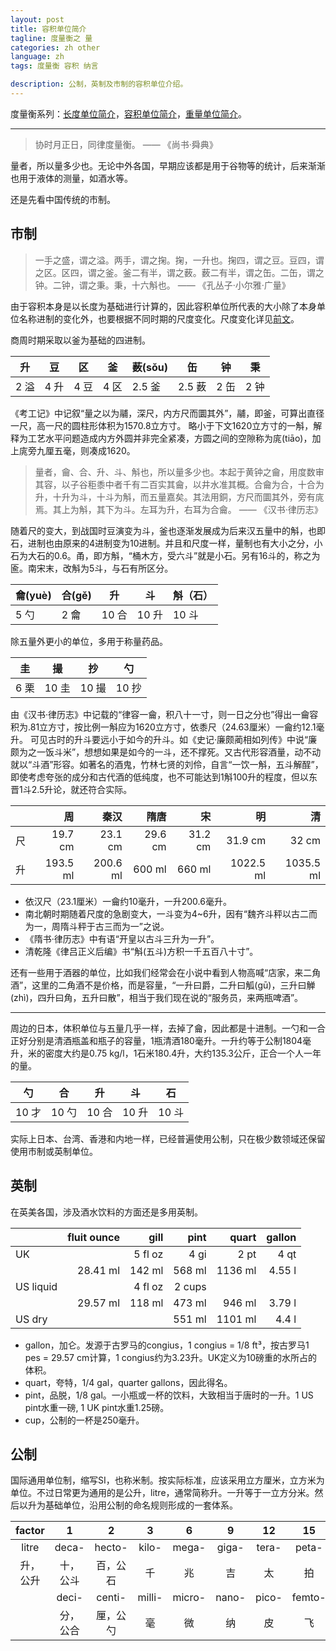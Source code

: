 ```yaml
---
layout: post
title: 容积单位简介
tagline: 度量衡之 量
categories: zh other
language: zh
tags: 度量衡 容积 纳言

description: 公制，英制及市制的容积单位介绍。
---
```


度量衡系列：[长度单位简介](/zh/other/length/)，[容积单位简介](/zh/other/capacity/)，[重量单位简介](/zh/other/weight/)。

- - -
> 协时月正日，同律度量衡。
>   —— 《尚书·舜典》

量者，所以量多少也。无论中外各国，早期应该都是用于谷物等的统计，后来渐渐也用于液体的测量，如酒水等。

还是先看中国传统的市制。


<a id="CN-tranditional-system"></a>
## 市制 ##

> 一手之盛，谓之溢。两手，谓之掬。掬，一升也。掬四，谓之豆。豆四，谓之区。区四，谓之釜。釜二有半，谓之薮。薮二有半，谓之缶。二缶，谓之钟。二钟，谓之秉。秉，十六斛也。
>   —— 《孔丛子·小尔雅·广量》

由于容积本身是以长度为基础进行计算的，因此容积单位所代表的大小除了本身单位名称进制的变化外，也要根据不同时期的尺度变化。尺度变化详见[前文](/zh/other/length/#CN-tranditional-system)。

商周时期采取以釜为基础的四进制。

|  升  |  豆  |  区  |  釜  | 薮(sǒu) |   缶   |  钟  |  秉  |
|------|-----|------|------|---------|-------|------|------|
| 2 溢 | 4 升 | 4 豆 | 4 区 |  2.5 釜 | 2.5 薮 | 2 缶 | 2 钟 |

《考工记》中记叙“量之以为鬴，深尺，内方尺而圜其外”，鬴，即釜，可算出直径一尺，高一尺的圆柱形体积为1570.8立方寸。
略小于下文1620立方寸的一斛，解释为工艺水平问题造成内方外圆并非完全紧凑，方圆之间的空隙称为庣(tiāo)，加上庣旁九厘五毫，则凑成1620。

> 量者，龠、合、升、斗、斛也，所以量多少也。本起于黄钟之龠，用度数审其容，以子谷秬黍中者千有二百实其龠，以井水准其概。合龠为合，十合为升，十升为斗，十斗为斛，而五量嘉矣。其法用銅，方尺而圜其外，旁有庣焉。其上为斛，其下为斗。左耳为升，右耳为合龠。
>  —— 《汉书·律历志》

随着尺的变大，到战国时豆演变为斗，釜也逐渐发展成为后来汉五量中的斛，也即石，进制也由原来的4进制变为10进制。并且和尺度一样，量制也有大小之分，小石为大石的0.6。甬，即方斛，“桶木方，受六斗”就是小石。另有16斗的，称之为匬。南宋末，改斛为5斗，与石有所区分。

| 龠(yuè) | 合(gě) |   升   |   斗  | 斛（石）|
|---------|-------|--------|-------|--------|
|   5 勺  |  2 龠  |  10 合 | 10 升 |  10 斗 |

除五量外更小的单位，多用于称量药品。

|  圭  |   撮  |   抄  |   勺  |
|------|------|-------|-------|
| 6 栗 | 10 圭 | 10 撮 | 10 抄 |

由《汉书·律历志》中记载的“律容一龠，积八十一寸，则一日之分也”得出一龠容积为.81立方寸，按比例一斛应为1620立方寸，依黍尺（24.63厘米）一龠约12.1毫升。
可见古时的升斗要远小于如今的升斗。如《史记·廉颇蔺相如列传》中说“廉颇为之一饭斗米”，想想如果是如今的一斗，还不撑死。又古代形容酒量，动不动就以“斗酒”形容。如著名的酒鬼，竹林七贤的刘伶，自言“一饮一斛，五斗解酲”，即使考虑夸张的成分和古代酒的低纯度，也不可能达到1斛100升的程度，但以东晋1斗2.5升论，就还符合实际。

|    |    周    |   秦汉    |   隋唐  |    宋    |    明     |     清    |
|----|---------:|---------:|--------:|--------:|----------:|----------:|
| 尺 |  19.7 cm |  23.1 cm | 29.6 cm | 31.2 cm |   31.9 cm |     32 cm |
| 升 | 193.5 ml | 200.6 ml |  600 ml |  660 ml | 1022.5 ml | 1035.5 ml |

- 依汉尺（23.1厘米）一龠约10毫升，一升200.6毫升。
- 南北朝时期随着尺度的急剧变大，一斗变为4~6升，因有“魏齐斗秤以古二而为一，周隋斗秤于古三而为一”之说。
- 《隋书·律历志》中有语“开皇以古斗三升为一升”。
- 清乾隆《律吕正义后编》书“斛(五斗)方积一千五百八十寸”。

还有一些用于酒器的单位，比如我们经常会在小说中看到人物高喊“店家，来二角酒”，这里的二角酒不是价格，而是容量，“一升曰爵，二升曰觚(gū)，三升曰觯(zhì)，四升曰角，五升曰散”，相当于我们现在说的“服务员，来两瓶啤酒”。

- - -
周边的日本，体积单位与五量几乎一样，去掉了龠，因此都是十进制。一勺和一合正好分别是清酒瓶盖和瓶子的容量，1瓶清酒180毫升。一升约等于公制1804毫升，米的密度大约是0.75 kg/l，1石米180.4升，大约135.3公斤，正合一个人一年的量。

|   勺  |   合  |   升  |   斗  |   石  |
|-------|------|-------|-------|-------|
| 10 才 | 10 勺 | 10 合 | 10 升 | 10 斗 |

实际上日本、台湾、香港和内地一样，已经普遍使用公制，只在极少数领域还保留使用市制或英制单位。


<a id="UK-imperial-system"></a>
## 英制 ##

在英美各国，涉及酒水饮料的方面还是多用英制。

|           | fluit ounce |   gill  |  pint  |  quart  | gallon |
|-----------|------------:|--------:|-------:|--------:|-------:|
| UK        |             | 5 fl oz |   4 gi |    2 pt |   4 qt |
|           |    28.41 ml |  142 ml | 568 ml | 1136 ml | 4.55 l |
| US liquid |             | 4 fl oz | 2 cups |         |        |
|           |    29.57 ml |  118 ml | 473 ml |  946 ml | 3.79 l |
| US dry    |             |         | 551 ml | 1101 ml |  4.4 l |

- gallon，加仑。发源于古罗马的congius，1 congius = 1/8 ft³，按古罗马1 pes = 29.57 cm计算，1 congius约为3.23升。UK定义为10磅重的水所占的体积。
- quart，夸特，1/4 gal，quarter gallons，因此得名。
- pint，品脱，1/8 gal。一小瓶或一杯的饮料，大致相当于唐时的一升。1 US pint水重一磅, 1 UK pint水重1.25磅。
- cup，公制的一杯是250毫升。


<a id="international-system"></a>
## 公制 ##

国际通用单位制，缩写SI，也称米制。按实际标准，应该采用立方厘米，立方米为单位。不过日常更为通用的是公升，litre，通常简称升。一升等于一立方分米。然后以升为基础单位，沿用公制的命名规则形成的一套体系。

|  factor |    1    |    2    |    3   |    6   |   9   |   12  |   15   |   18  |   21   |   24   |
|:-------:|:-------:|:-------:|:------:|:------:|:-----:|:-----:|:------:|:-----:|:------:|:------:|
|  litre  |  deca-  | hecto-  |  kilo- |  mega- | giga- | tera- |  peta- |  exa- | zetta- | yotta- |
| 升，公升 | 十，公斗 | 百，公石 |    千   |   兆   |   吉   |  太   |   拍   |   艾  |    泽   |   尧   |
|         |  deci-  | centi-  | milli- | micro- | nano- | pico- | femto- | atto- | zepto- | yocto- |
|         | 分，公合 | 厘，公勺 |    毫   |   微   |   纳   |   皮  |   飞   |   阿   |   仄   |   幺   |

